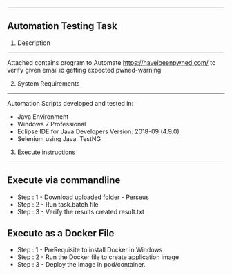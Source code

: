 ------------------------
Automation Testing Task                                
-------------------------

1. Description
--------------
Attached contains program to Automate https://haveibeenpwned.com/ to verify given email id getting expected pwned-warning 

2. System Requirements
----------------------
Automation Scripts developed and tested in:
- Java Environment 
- Windows 7 Professional
- Eclipse IDE for Java Developers
  Version: 2018-09 (4.9.0)
- Selenium using Java, TestNG


3. Execute instructions
-----------------------

Execute via commandline
-----------------------
- Step : 1 - Download uploaded folder - Perseus
- Step : 2 - Run task.batch file
- Step : 3 - Verify the results created result.txt

Execute as a Docker File
------------------------

- Step : 1 - PreRequisite to install Docker in Windows 
- Step : 2 - Run the Docker file to create application image
- Step : 3 - Deploy the Image in pod/container.
